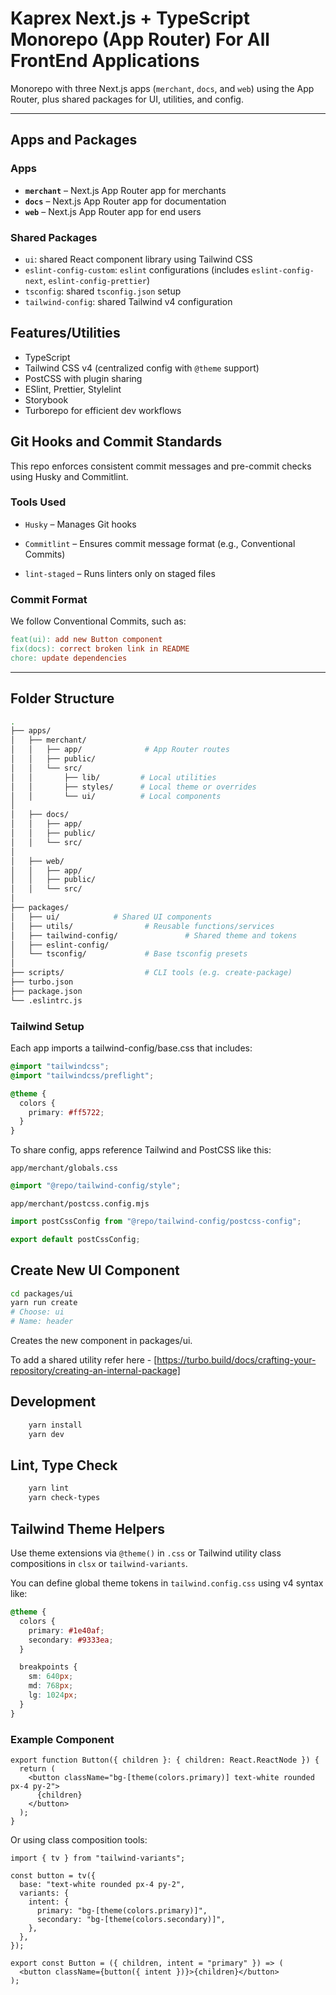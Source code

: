 # Kaprex Next.js + TypeScript Monorepo (App Router) For All FrontEnd Applications

Monorepo with three Next.js apps (`merchant`, `docs`, and `web`) using the App Router, plus shared packages for UI, utilities, and config.

---

## Apps and Packages

### Apps

- **`merchant`** – Next.js App Router app for merchants
- **`docs`** – Next.js App Router app for documentation
- **`web`** – Next.js App Router app for end users

### Shared Packages

- `ui`: shared React component library using Tailwind CSS
- `eslint-config-custom`: `eslint` configurations (includes `eslint-config-next`, `eslint-config-prettier`)
- `tsconfig`: shared `tsconfig.json` setup
- `tailwind-config`: shared Tailwind v4 configuration

## Features/Utilities

- TypeScript
- Tailwind CSS v4 (centralized config with `@theme` support)
- PostCSS with plugin sharing
- ESlint, Prettier, Stylelint
- Storybook
- Turborepo for efficient dev workflows

## Git Hooks and Commit Standards

This repo enforces consistent commit messages and pre-commit checks using Husky and Commitlint.

### Tools Used

- `Husky` – Manages Git hooks

- `Commitlint` – Ensures commit message format (e.g., Conventional Commits)

- `lint-staged` – Runs linters only on staged files

### Commit Format

We follow Conventional Commits, such as:

```makefile
feat(ui): add new Button component
fix(docs): correct broken link in README
chore: update dependencies
```

---

## Folder Structure

```bash
.
├── apps/
│   ├── merchant/
│   │   ├── app/              # App Router routes
│   │   ├── public/
│   │   └── src/
│   │       ├── lib/         # Local utilities
│   │       ├── styles/      # Local theme or overrides
│   │       └── ui/          # Local components
│
│   ├── docs/
│   │   ├── app/
│   │   ├── public/
│   │   └── src/
│
│   ├── web/
│   │   ├── app/
│   │   ├── public/
│   │   └── src/
│
├── packages/
│   ├── ui/            # Shared UI components
│   ├── utils/                # Reusable functions/services
│   ├── tailwind-config/               # Shared theme and tokens
│   ├── eslint-config/
│   └── tsconfig/             # Base tsconfig presets
│
├── scripts/                  # CLI tools (e.g. create-package)
├── turbo.json
├── package.json
└── .eslintrc.js
```

### Tailwind Setup

Each app imports a tailwind-config/base.css that includes:

```css
@import "tailwindcss";
@import "tailwindcss/preflight";

@theme {
  colors {
    primary: #ff5722;
  }
}
```

To share config, apps reference Tailwind and PostCSS like this:

`app/merchant/globals.css`

```css
@import "@repo/tailwind-config/style";
```

`app/merchant/postcss.config.mjs`

```js
import postCssConfig from "@repo/tailwind-config/postcss-config";

export default postCssConfig;
```

## Create New UI Component

```bash
cd packages/ui
yarn run create
# Choose: ui
# Name: header
```

Creates the new component in packages/ui.

To add a shared utility refer here - [https://turbo.build/docs/crafting-your-repository/creating-an-internal-package]

## Development

```bash
    yarn install
    yarn dev
```

## Lint, Type Check

```bash
    yarn lint
    yarn check-types
```

## Tailwind Theme Helpers

Use theme extensions via `@theme()` in `.css` or Tailwind utility class compositions in `clsx` or `tailwind-variants`.

You can define global theme tokens in `tailwind.config.css` using v4 syntax like:

```css
@theme {
  colors {
    primary: #1e40af;
    secondary: #9333ea;
  }

  breakpoints {
    sm: 640px;
    md: 768px;
    lg: 1024px;
  }
}
```

### Example Component

```tsx
export function Button({ children }: { children: React.ReactNode }) {
  return (
    <button className="bg-[theme(colors.primary)] text-white rounded px-4 py-2">
      {children}
    </button>
  );
}
```

Or using class composition tools:

```tsx
import { tv } from "tailwind-variants";

const button = tv({
  base: "text-white rounded px-4 py-2",
  variants: {
    intent: {
      primary: "bg-[theme(colors.primary)]",
      secondary: "bg-[theme(colors.secondary)]",
    },
  },
});

export const Button = ({ children, intent = "primary" }) => (
  <button className={button({ intent })}>{children}</button>
);
```
